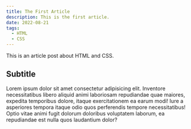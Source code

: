 ```yaml
---
title: The First Article
description: This is the first article.
date: 2022-08-21
tags: 
  - HTML
  - CSS
---
```


This is an article post about HTML and CSS.

## Subtitle

Lorem ipsum dolor sit amet consectetur adipisicing elit. Inventore necessitatibus libero aliquid animi laboriosam repudiandae quae maiores, expedita temporibus dolore, itaque exercitationem ea earum modi! Iure a asperiores tempora itaque odio quos perferendis tempore necessitatibus! Optio vitae animi fugit dolorum doloribus voluptatem laborum, ea repudiandae est nulla quos laudantium dolor?